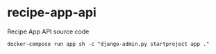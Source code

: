 # recipe-app-api
Recipe App API source code



```
docker-compose run app sh -c "django-admin.py startproject app ."
```
